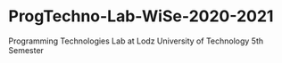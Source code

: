 # ProgTechno-Lab-WiSe-2020-2021
Programming Technologies Lab at Lodz University of Technology 5th Semester
